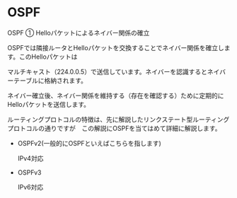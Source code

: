 # OSPF

OSPF ① Helloパケットによるネイバー関係の確立

OSPFでは隣接ルータとHelloパケットを交換することでネイバー関係を確立します。このHelloパケットは

マルチキャスト（224.0.0.5）で送信しています。ネイバーを認識するとネイバーテーブルに格納されます。

ネイバー確立後、ネイバー関係を維持する（存在を確認する）ために定期的にHelloパケットを送信します。

ルーティングプロトコルの特徴は、先に解説したリンクステート型ルーティングプロトコルの通りですが　この解説にOSPFを当てはめて詳細に解説します。

- OSPFv2(一般的にOSPFといえばこちらを指します)
    
    IPv4対応
    
- OSPFv3
    
    IPv6対応